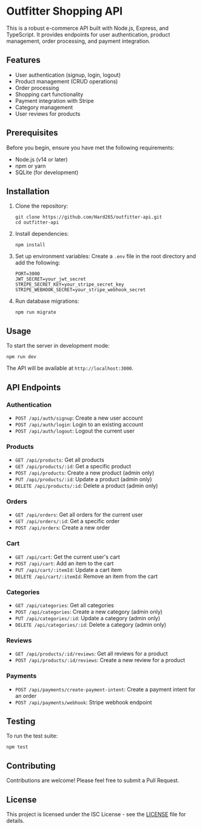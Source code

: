 # Outfitter Shopping API

This is a robust e-commerce API built with Node.js, Express, and TypeScript. It provides endpoints for user authentication, product management, order processing, and payment integration.

## Features

- User authentication (signup, login, logout)
- Product management (CRUD operations)
- Order processing
- Shopping cart functionality
- Payment integration with Stripe
- Category management
- User reviews for products

## Prerequisites

Before you begin, ensure you have met the following requirements:

- Node.js (v14 or later)
- npm or yarn
- SQLite (for development)

## Installation

1. Clone the repository:
   ```
   git clone https://github.com/Hard265/outfitter-api.git
   cd outfitter-api
   ```

2. Install dependencies:
   ```
   npm install
   ```

3. Set up environment variables:
   Create a `.env` file in the root directory and add the following:
   ```
   PORT=3000
   JWT_SECRET=your_jwt_secret
   STRIPE_SECRET_KEY=your_stripe_secret_key
   STRIPE_WEBHOOK_SECRET=your_stripe_webhook_secret
   ```

4. Run database migrations:
   ```
   npm run migrate
   ```

## Usage

To start the server in development mode:

```
npm run dev
```

The API will be available at `http://localhost:3000`.

## API Endpoints

### Authentication
- `POST /api/auth/signup`: Create a new user account
- `POST /api/auth/login`: Login to an existing account
- `POST /api/auth/logout`: Logout the current user

### Products
- `GET /api/products`: Get all products
- `GET /api/products/:id`: Get a specific product
- `POST /api/products`: Create a new product (admin only)
- `PUT /api/products/:id`: Update a product (admin only)
- `DELETE /api/products/:id`: Delete a product (admin only)

### Orders
- `GET /api/orders`: Get all orders for the current user
- `GET /api/orders/:id`: Get a specific order
- `POST /api/orders`: Create a new order

### Cart
- `GET /api/cart`: Get the current user's cart
- `POST /api/cart`: Add an item to the cart
- `PUT /api/cart/:itemId`: Update a cart item
- `DELETE /api/cart/:itemId`: Remove an item from the cart

### Categories
- `GET /api/categories`: Get all categories
- `POST /api/categories`: Create a new category (admin only)
- `PUT /api/categories/:id`: Update a category (admin only)
- `DELETE /api/categories/:id`: Delete a category (admin only)

### Reviews
- `GET /api/products/:id/reviews`: Get all reviews for a product
- `POST /api/products/:id/reviews`: Create a new review for a product

### Payments
- `POST /api/payments/create-payment-intent`: Create a payment intent for an order
- `POST /api/payments/webhook`: Stripe webhook endpoint

## Testing

To run the test suite:
```
npm test
```
## Contributing

Contributions are welcome! Please feel free to submit a Pull Request.

## License

This project is licensed under the ISC License - see the [LICENSE](LICENSE) file for details.
